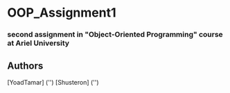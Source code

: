 # OOP_Assignment1
### second assignment in "Object-Oriented Programming" course at Ariel University 
## Authors
[YoadTamar] ('')
[Shusteron] ('')

